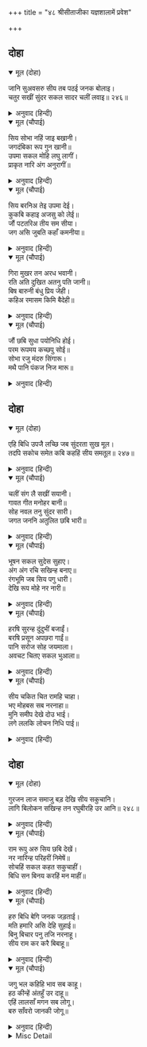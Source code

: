 +++
title = "४८ श्रीसीताजीका यज्ञशालामें प्रवेश"

+++


## दोहा


<details open><summary>मूल (दोहा)</summary>

जानि सुअवसरु सीय तब पठई जनक बोलाइ।  
चतुर सखीं सुंदर सकल सादर चलीं लवाइ॥ २४६॥
</details>

<details><summary>अनुवाद (हिन्दी)</summary>

तब सुअवसर जानकर जनकजीने सीताजीको बुला भेजा। सब चतुर और सुन्दर सखियाँ आदरपूर्वक उन्हें लिवा चलीं॥ २४६॥
</details>

<details open><summary>मूल (चौपाई)</summary>

सिय सोभा नहिं जाइ बखानी।  
जगदंबिका रूप गुन खानी॥  
उपमा सकल मोहि लघु लागीं।  
प्राकृत नारि अंग अनुरागीं॥
</details>

<details><summary>अनुवाद (हिन्दी)</summary>

रूप और गुणोंकी खान जगज्जननी जानकीजीकी शोभाका वर्णन नहीं हो सकता। उनके लिये मुझे (काव्यकी) सब उपमाएँ तुच्छ लगती हैं; क्योंकि वे लौकिक स्त्रियोंके अंगोंसे अनुराग रखनेवाली हैं (अर्थात् वे जगत् की स्त्रियोंके अंगोंको दी जाती हैं)। (काव्यकी उपमाएँ सब त्रिगुणात्मक, मायिक जगत् से ली गयी हैं, उन्हें भगवान् की स्वरूपाशक्ति श्रीजानकीजीके अप्राकृत, चिन्मय अंगोंके लिये प्रयुक्त करना उनका अपमान करना और अपनेको उपहासास्पद बनाना है)॥ १॥
</details>

<details open><summary>मूल (चौपाई)</summary>

सिय बरनिअ तेइ उपमा देई।  
कुकबि कहाइ अजसु को लेई॥  
जौं पटतरिअ तीय सम सीया।  
जग असि जुबति कहाँ कमनीया॥
</details>

<details><summary>अनुवाद (हिन्दी)</summary>

सीताजीके वर्णनमें उन्हीं उपमाओंको देकर कौन कुकवि कहलाये और अपयशका भागी बने (अर्थात् सीताजीके लिये उन उपमाओंका प्रयोग करना सुकविके पदसे च्युत होना और अपकीर्ति मोल लेना है, कोई भी सुकवि ऐसी नादानी एवं अनुचित कार्य नहीं करेगा।) यदि किसी स्त्रीके साथ सीताजीकी तुलना की जाय तो जगत् में ऐसी सुन्दर युवती है ही कहाँ (जिसकी उपमा उन्हें दी जाय)॥ २॥
</details>

<details open><summary>मूल (चौपाई)</summary>

गिरा मुखर तन अरध भवानी।  
रति अति दुखित अतनु पति जानी॥  
बिष बारुनी बंधु प्रिय जेही।  
कहिअ रमासम किमि बैदेही॥
</details>

<details><summary>अनुवाद (हिन्दी)</summary>

(पृथ्वीकी स्त्रियोंकी तो बात ही क्या, देवताओंकी स्त्रियोंको भी यदि देखा जाय तो हमारी अपेक्षा कहीं अधिक दिव्य और सुन्दर हैं, तो उनमें ) सरस्वती तो बहुत बोलनेवाली हैं; पार्वती अर्द्धांगिनी हैं (अर्थात् अर्द्ध-नारीनटेश्वरके रूपमें उनका आधा ही अंग स्त्रीका है, शेष आधा अंग पुरुष—शिवजीका है), कामदेवकी स्त्री रति पतिको बिना शरीरका (अनंग) जानकर बहुत दुखी रहती है और जिनके विष और मद्य-जैसे (समुद्रसे उत्पन्न होनेके नाते) प्रिय भाई हैं, उन लक्ष्मीके समान तो जानकीजीको कहा ही कैसे जाय॥ ३॥
</details>

<details open><summary>मूल (चौपाई)</summary>

जौं छबि सुधा पयोनिधि होई।  
परम रूपमय कच्छपु सोई॥  
सोभा रजु मंदरु सिंगारू।  
मथै पानि पंकज निज मारू॥
</details>

<details><summary>अनुवाद (हिन्दी)</summary>

(जिन लक्ष्मीजीकी बात ऊपर कही गयी है वे निकली थीं खारे समुद्रसे, जिसको मथनेके लिये भगवान् ने अति कर्कश पीठवाले कच्छपका रूप धारण किया, रस्सी बनायी गयी महान् विषधर वासुकि नागकी, मथानीका कार्य किया अतिशय कठोर मन्दराचल पर्वतने और उसे मथा सारे देवताओं और दैत्योंने मिलकर। जिन लक्ष्मीको अतिशय शोभाकी खान और अनुपम सुन्दरी कहते हैं, उनको प्रकट करनेमें हेतु बने ये सब असुन्दर एवं स्वाभाविक ही कठोर उपकरण। ऐसे उपकरणोंसे प्रकट हुई लक्ष्मी श्रीजानकीजीकी समताको कैसे पा सकती हैं। हाँ, इसके विपरीत) यदि छबिरूपी अमृतका समुद्र हो, परम रूपमय कच्छप हो, शोभारूप रस्सी हो, शृंगार (रस) पर्वत हो और (उस छबिके समुद्रको) स्वयं कामदेव अपने ही करकमलसे मथे,॥ ४॥
</details>

## दोहा


<details open><summary>मूल (दोहा)</summary>

एहि बिधि उपजै लच्छि जब सुंदरता सुख मूल।  
तदपि सकोच समेत कबि कहहिं सीय समतूल॥ २४७॥
</details>

<details><summary>अनुवाद (हिन्दी)</summary>

इस प्रकार (का संयोग होनेसे) जब सुन्दरता और सुखकी मूल लक्ष्मी उत्पन्न हो, तो भी कवि लोग उसे (बहुत) संकोचके साथ सीताजीके समान कहेंगे॥ २४७॥  
(जिस सुन्दरताके समुद्रको कामदेव मथेगा वह सुन्दरता भी प्राकृत, लौकिक सुन्दरता ही होगी; क्योंकि कामदेव स्वयं भी त्रिगुणमयी प्रकृतिका ही विकार है। अतः उस सुन्दरताको मथकर प्रकट की हुई लक्ष्मी भी उपर्युक्त लक्ष्मीकी अपेक्षा कहीं अधिक सुन्दर और दिव्य होनेपर भी होगी प्राकृत ही, अतः उसके साथ भी जानकीजीकी तुलना करना कविके लिये बड़े संकोचकी बात होगी। जिस सुन्दरतासे जानकीजीका दिव्यातिदिव्य परम दिव्य विग्रह बना है वह सुन्दरता उपर्युक्त सुन्दरतासे भिन्न अप्राकृत है—वस्तुतः लक्ष्मीजीका अप्राकृत रूप भी यही है। वह कामदेवके मथनेमें नहीं आ सकती और वह जानकीजीका स्वरूप ही है, अतः उनसे भिन्न नहीं, और उपमा दी जाती है भिन्न वस्तुके साथ। इसके अतिरिक्त जानकीजी प्रकट हुई हैं स्वयं अपनी महिमासे, उन्हें प्रकट करनेके लिये किसी भिन्न उपकरणकी अपेक्षा नहीं है। अर्थात् शक्ति शक्तिमान् से अभिन्न, अद्वैत-तत्त्व है, अतएव अनुपमेय है, यही गूढ़ दार्शनिक तत्त्व भक्तशिरोमणि कविने इस अभूतोपमालङ्कारके द्वारा बड़ी सुन्दरतासे व्यक्त किया है।)
</details>

<details open><summary>मूल (चौपाई)</summary>

चलीं संग लै सखीं सयानी।  
गावत गीत मनोहर बानी॥  
सोह नवल तनु सुंदर सारी।  
जगत जननि अतुलित छबि भारी॥
</details>

<details><summary>अनुवाद (हिन्दी)</summary>

सयानी सखियाँ सीताजीको साथ लेकर मनोहर वाणीसे गीत गाती हुई चलीं। सीताजीके नवल शरीरपर सुन्दर साड़ी सुशोभित है। जगज्जननीकी महान् छबि अतुलनीय है॥ १॥
</details>

<details open><summary>मूल (चौपाई)</summary>

भूषन सकल सुदेस सुहाए।  
अंग अंग रचि सखिन्ह बनाए॥  
रंगभूमि जब सिय पगु धारी।  
देखि रूप मोहे नर नारी॥
</details>

<details><summary>अनुवाद (हिन्दी)</summary>

सब आभूषण अपनी-अपनी जगहपर शोभित हैं, जिन्हें सखियोंने अंग-अंगमें भलीभाँति सजाकर पहनाया है। जब सीताजीने रंगभूमिमें पैर रखा, तब उनका (दिव्य) रूप देखकर स्त्री-पुरुष—सभी मोहित हो गये॥ २॥
</details>

<details open><summary>मूल (चौपाई)</summary>

हरषि सुरन्ह दुंदुभीं बजाईं।  
बरषि प्रसून अपछरा गाईं॥  
पानि सरोज सोह जयमाला।  
अवचट चितए सकल भुआला॥
</details>

<details><summary>अनुवाद (हिन्दी)</summary>

देवताओंने हर्षित होकर नगाड़े बजाये और पुष्प बरसाकर अप्सराएँ गाने लगीं। सीताजीके करकमलोंमें जयमाला सुशोभित है। सब राजा चकित होकर अचानक उनकी ओर देखने लगे॥ ३॥
</details>

<details open><summary>मूल (चौपाई)</summary>

सीय चकित चित रामहि चाहा।  
भए मोहबस सब नरनाहा॥  
मुनि समीप देखे दोउ भाई।  
लगे ललकि लोचन निधि पाई॥
</details>

<details><summary>अनुवाद (हिन्दी)</summary>

सीताजी चकित चित्तसे श्रीरामजीको देखने लगीं, तब सब राजालोग मोहके वश हो गये। सीताजीने मुनिके पास (बैठे हुए) दोनों भाइयोंको देखा तो उनके नेत्र अपना खजाना पाकर ललचाकर वहीं (श्रीरामजीमें) जा लगे (स्थिर हो गये)॥ ४॥
</details>

## दोहा


<details open><summary>मूल (दोहा)</summary>

गुरजन लाज समाजु बड़ देखि सीय सकुचानि।  
लागि बिलोकन सखिन्ह तन रघुबीरहि उर आनि॥ २४८॥
</details>

<details><summary>अनुवाद (हिन्दी)</summary>

परन्तु गुरुजनोंकी लाजसे तथा बहुत बड़े समाजको देखकर सीताजी सकुचा गयीं। वे श्रीरामचन्द्रजीको हृदयमें लाकर सखियोंकी ओर देखने लगीं॥ २४८॥
</details>

<details open><summary>मूल (चौपाई)</summary>

राम रूपु अरु सिय छबि देखें।  
नर नारिन्ह परिहरीं निमेषें॥  
सोचहिं सकल कहत सकुचाहीं।  
बिधि सन बिनय करहिं मन माहीं॥
</details>

<details><summary>अनुवाद (हिन्दी)</summary>

श्रीरामचन्द्रजीका रूप और सीताजीकी छबि देखकर स्त्री-पुरुषोंने पलक मारना छोड़ दिया (सब एकटक उन्हींको देखने लगे)। सभी अपने मनमें सोचते हैं, पर कहते सकुचाते हैं। मन-ही-मन वे विधातासे विनय करते हैं—॥ १॥
</details>

<details open><summary>मूल (चौपाई)</summary>

हरु बिधि बेगि जनक जड़ताई।  
मति हमारि असि देहि सुहाई॥  
बिनु बिचार पनु तजि नरनाहू।  
सीय राम कर करै बिबाहू॥
</details>

<details><summary>अनुवाद (हिन्दी)</summary>

हे विधाता! जनककी मूढ़ताको शीघ्र हर लीजिये और हमारी ही ऐसी सुन्दर बुद्धि उन्हें दीजिये कि जिससे बिना ही विचार किये राजा अपना प्रण छोड़कर सीताजीका विवाह रामजीसे कर दें॥ २॥
</details>

<details open><summary>मूल (चौपाई)</summary>

जगु भल कहिहि भाव सब काहू।  
हठ कीन्हें अंतहुँ उर दाहू॥  
एहिं लालसाँ मगन सब लोगू।  
बरु साँवरो जानकी जोगू॥
</details>

<details><summary>अनुवाद (हिन्दी)</summary>

संसार उन्हें भला कहेगा, क्योंकि यह बात सब किसीको अच्छी लगती है। हठ करनेसे अन्तमें भी हृदय जलेगा। सब लोग इसी लालसामें मग्न हो रहे हैं कि जानकीजीके योग्य वर तो यह साँवला ही है॥ ३॥
</details>

<details><summary>Misc Detail</summary>


</details>
